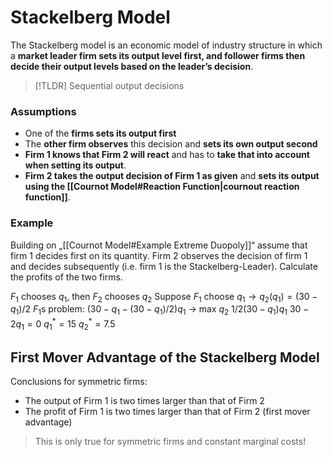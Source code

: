 # Stackelberg Model
The Stackelberg model is an economic model of industry structure in which a **market leader firm sets its output level first, and follower firms then decide their output levels based on the leader’s decision**.

> [!TLDR] 
> Sequential output decisions
### Assumptions
- One of the **firms sets its output first**
- The **other firm observes** this decision and **sets its own output second**
- **Firm 1 knows that Firm 2 will react** and has to **take that into account when setting its output**.
- **Firm 2 takes the output decision of Firm 1 as given** and **sets its output using the [[Cournot Model#Reaction Function|cournout reaction function]]**.
### Example
Building on „[[Cournot Model#Example Extreme Duopoly]]“ assume that firm 1 decides first on its quantity. Firm 2 observes the decision of firm 1 and decides subsequently (i.e. firm 1 is the Stackelberg-Leader). Calculate the profits of the two firms.

$F_1$ chooses $q_1$, 
then $F_2$ chooses $q_2$
Suppose $F_1$ choose $q_1 \rightarrow q_2(q_1)= (30-q_{1})/ 2$
$F_1$s problem: $(30-q_1-(30-q_1)/2)q_1$ → max $q_2$
$1/2 (30-q_{1})q_{1}$
$30-2q_{1}=0$
$q_{1}^*=15$
$q_{2}^*=7.5$

## First Mover Advantage of the Stackelberg Model
Conclusions for symmetric firms:
- The output of Firm 1 is two times larger than that of Firm 2
- The profit of Firm 1 is two times larger than that of Firm 2 (first mover advantage)

> This is only true for symmetric firms and constant marginal costs!
